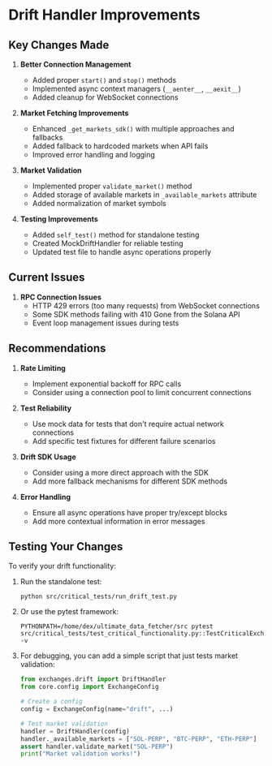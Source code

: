 # Drift Handler Improvements

## Key Changes Made

1. **Better Connection Management**
   - Added proper `start()` and `stop()` methods
   - Implemented async context managers (`__aenter__`, `__aexit__`)
   - Added cleanup for WebSocket connections

2. **Market Fetching Improvements**
   - Enhanced `_get_markets_sdk()` with multiple approaches and fallbacks
   - Added fallback to hardcoded markets when API fails
   - Improved error handling and logging

3. **Market Validation**
   - Implemented proper `validate_market()` method
   - Added storage of available markets in `_available_markets` attribute
   - Added normalization of market symbols

4. **Testing Improvements**
   - Added `self_test()` method for standalone testing
   - Created MockDriftHandler for reliable testing
   - Updated test file to handle async operations properly

## Current Issues

1. **RPC Connection Issues**
   - HTTP 429 errors (too many requests) from WebSocket connections
   - Some SDK methods failing with 410 Gone from the Solana API
   - Event loop management issues during tests

## Recommendations

1. **Rate Limiting**
   - Implement exponential backoff for RPC calls
   - Consider using a connection pool to limit concurrent connections

2. **Test Reliability**
   - Use mock data for tests that don't require actual network connections
   - Add specific test fixtures for different failure scenarios

3. **Drift SDK Usage**
   - Consider using a more direct approach with the SDK
   - Add more fallback mechanisms for different SDK methods

4. **Error Handling**
   - Ensure all async operations have proper try/except blocks
   - Add more contextual information in error messages

## Testing Your Changes

To verify your drift functionality:

1. Run the standalone test:
   ```
   python src/critical_tests/run_drift_test.py
   ```

2. Or use the pytest framework:
   ```
   PYTHONPATH=/home/dex/ultimate_data_fetcher/src pytest src/critical_tests/test_critical_functionality.py::TestCriticalExchangeFunctionality::test_drift_basic_functionality -v
   ```

3. For debugging, you can add a simple script that just tests market validation:
   ```python
   from exchanges.drift import DriftHandler
   from core.config import ExchangeConfig
   
   # Create a config
   config = ExchangeConfig(name="drift", ...)
   
   # Test market validation
   handler = DriftHandler(config)
   handler._available_markets = ["SOL-PERP", "BTC-PERP", "ETH-PERP"]
   assert handler.validate_market("SOL-PERP")
   print("Market validation works!")
   ``` 